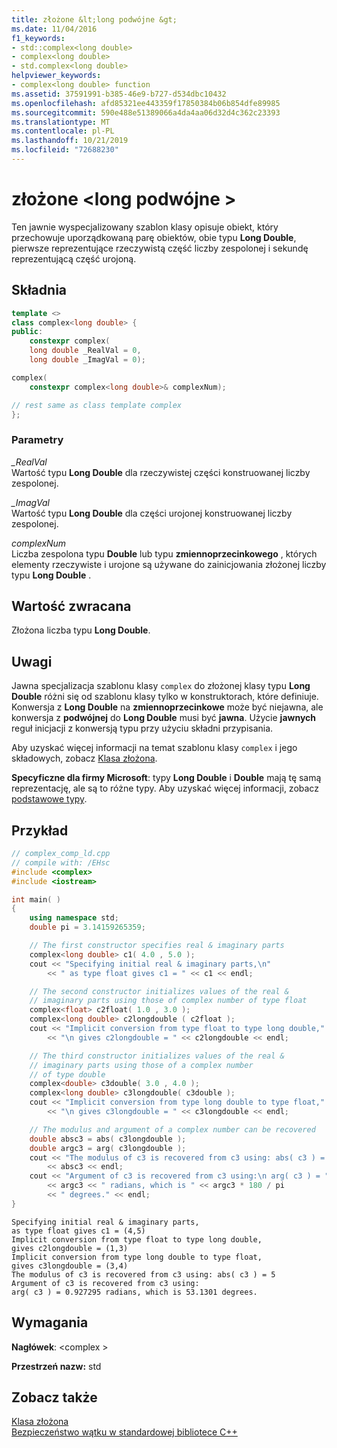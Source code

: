 ```yaml
---
title: złożone &lt;long podwójne &gt;
ms.date: 11/04/2016
f1_keywords:
- std::complex<long double>
- complex<long double>
- std.complex<long double>
helpviewer_keywords:
- complex<long double> function
ms.assetid: 37591991-b385-46e9-b727-d534dbc10432
ms.openlocfilehash: afd85321ee443359f17850384b06b854dfe89985
ms.sourcegitcommit: 590e488e51389066a4da4aa06d32d4c362c23393
ms.translationtype: MT
ms.contentlocale: pl-PL
ms.lasthandoff: 10/21/2019
ms.locfileid: "72688230"
---
```

# <a name="complexltlong-doublegt"></a>złożone &lt;long podwójne &gt;

Ten jawnie wyspecjalizowany szablon klasy opisuje obiekt, który przechowuje uporządkowaną parę obiektów, obie typu **Long Double**, pierwsze reprezentujące rzeczywistą część liczby zespolonej i sekundę reprezentującą część urojoną.

## <a name="syntax"></a>Składnia

```cpp
template <>
class complex<long double> {
public:
    constexpr complex(
    long double _RealVal = 0,
    long double _ImagVal = 0);

complex(
    constexpr complex<long double>& complexNum);

// rest same as class template complex
};
```

### <a name="parameters"></a>Parametry

*_RealVal* \
Wartość typu **Long Double** dla rzeczywistej części konstruowanej liczby zespolonej.

*_ImagVal* \
Wartość typu **Long Double** dla części urojonej konstruowanej liczby zespolonej.

*complexNum* \
Liczba zespolona typu **Double** lub typu **zmiennoprzecinkowego** , których elementy rzeczywiste i urojone są używane do zainicjowania złożonej liczby typu **Long Double** .

## <a name="return-value"></a>Wartość zwracana

Złożona liczba typu **Long Double**.

## <a name="remarks"></a>Uwagi

Jawna specjalizacja szablonu klasy `complex` do złożonej klasy typu **Long Double** różni się od szablonu klasy tylko w konstruktorach, które definiuje. Konwersja z **Long Double** na **zmiennoprzecinkowe** może być niejawna, ale konwersja z **podwójnej** do **Long Double** musi być **jawna**. Użycie **jawnych** reguł inicjacji z konwersją typu przy użyciu składni przypisania.

Aby uzyskać więcej informacji na temat szablonu klasy `complex` i jego składowych, zobacz [Klasa złożona](../standard-library/complex-class.md).

**Specyficzne dla firmy Microsoft**: typy **Long Double** i **Double** mają tę samą reprezentację, ale są to różne typy. Aby uzyskać więcej informacji, zobacz [podstawowe typy](../cpp/fundamental-types-cpp.md).

## <a name="example"></a>Przykład

```cpp
// complex_comp_ld.cpp
// compile with: /EHsc
#include <complex>
#include <iostream>

int main( )
{
    using namespace std;
    double pi = 3.14159265359;

    // The first constructor specifies real & imaginary parts
    complex<long double> c1( 4.0 , 5.0 );
    cout << "Specifying initial real & imaginary parts,\n"
        << " as type float gives c1 = " << c1 << endl;

    // The second constructor initializes values of the real &
    // imaginary parts using those of complex number of type float
    complex<float> c2float( 1.0 , 3.0 );
    complex<long double> c2longdouble ( c2float );
    cout << "Implicit conversion from type float to type long double,"
        << "\n gives c2longdouble = " << c2longdouble << endl;

    // The third constructor initializes values of the real &
    // imaginary parts using those of a complex number
    // of type double
    complex<double> c3double( 3.0 , 4.0 );
    complex<long double> c3longdouble( c3double );
    cout << "Implicit conversion from type long double to type float,"
        << "\n gives c3longdouble = " << c3longdouble << endl;

    // The modulus and argument of a complex number can be recovered
    double absc3 = abs( c3longdouble );
    double argc3 = arg( c3longdouble );
    cout << "The modulus of c3 is recovered from c3 using: abs( c3 ) = "
        << absc3 << endl;
    cout << "Argument of c3 is recovered from c3 using:\n arg( c3 ) = "
        << argc3 << " radians, which is " << argc3 * 180 / pi
        << " degrees." << endl;
}
```

```Output
Specifying initial real & imaginary parts,
as type float gives c1 = (4,5)
Implicit conversion from type float to type long double,
gives c2longdouble = (1,3)
Implicit conversion from type long double to type float,
gives c3longdouble = (3,4)
The modulus of c3 is recovered from c3 using: abs( c3 ) = 5
Argument of c3 is recovered from c3 using:
arg( c3 ) = 0.927295 radians, which is 53.1301 degrees.
```

## <a name="requirements"></a>Wymagania

**Nagłówek**: \<complex >

**Przestrzeń nazw:** std

## <a name="see-also"></a>Zobacz także

[Klasa złożona](../standard-library/complex-class.md) \
[Bezpieczeństwo wątku w standardowej bibliotece C++](../standard-library/thread-safety-in-the-cpp-standard-library.md)
